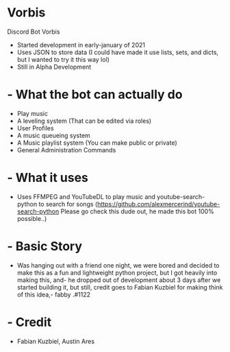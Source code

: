 # Vorbis
Discord Bot Vorbis
- Started development in early-january of 2021
- Uses JSON to store data (I could have made it use lists, sets, and dicts, but I wanted to try it this way lol)
- Still in Alpha Development

# - What the bot can actually do

- Play music
- A leveling system (That can be edited via roles)
- User Profiles
- A music queueing system
- A Music playlist system (You can make public or private)
- General Administration Commands

# - What it uses

- Uses FFMPEG and YouTubeDL to play music and youtube-search-python to search for songs (https://github.com/alexmercerind/youtube-search-python Please go check this dude out, he made this bot 100% possible..)

# - Basic Story

- Was hanging out with a friend one night, we were bored and decided to make this as a fun and lightweight python project, but I got heavily into making this, and-
  he dropped out of development about 3 days after we started building it, but still, credit goes to Fabian Kuzbiel for making think of this idea,-
  fabby .#1122

# - Credit

- Fabian Kuzbiel, Austin Ares
